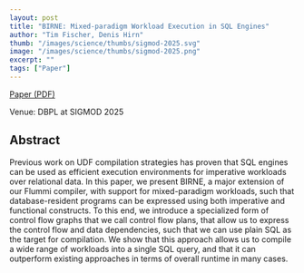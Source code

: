 ```yaml
---
layout: post
title: "BIRNE: Mixed-paradigm Workload Execution in SQL Engines"
author: "Tim Fischer, Denis Hirn"
thumb: "/images/science/thumbs/sigmod-2025.svg"
image: "/images/science/thumbs/sigmod-2025.png"
excerpt: ""
tags: ["Paper"]
---
```


[Paper (PDF)](https://dl.acm.org/doi/pdf/10.1145/3735106.3736535)

Venue: DBPL at SIGMOD 2025

## Abstract

Previous work on UDF compilation strategies has proven that SQL engines can be used as efficient execution environments for imperative workloads over relational data. In this paper, we present BIRNE, a major extension of our Flummi compiler, with support for mixed-paradigm workloads, such that database-resident programs can be expressed using both imperative and functional constructs. To this end, we introduce a specialized form of control flow graphs that we call control flow plans, that allow us to express the control flow and data dependencies, such that we can use plain SQL as the target for compilation. We show that this approach allows us to compile a wide range of workloads into a single SQL query, and that it can outperform existing approaches in terms of overall runtime in many cases.
